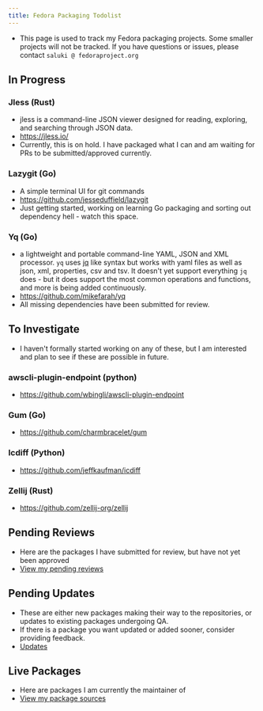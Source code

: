 ```yaml
---
title: Fedora Packaging Todolist
---
```

- This page is used to track my Fedora packaging projects. Some smaller projects will not be tracked. If you have questions or issues, please contact `saluki @ fedoraproject.org`

## In Progress

### Jless (Rust)

- jless is a command-line JSON viewer designed for reading, exploring, and searching through JSON data.
- https://jless.io/
- Currently, this is on hold. I have packaged what I can and am waiting for PRs to be submitted/approved currently.

### Lazygit (Go)
- A simple terminal UI for git commands 
- https://github.com/jesseduffield/lazygit
- Just getting started, working on learning Go packaging and sorting out dependency hell - watch this space.

### Yq (Go)
- a lightweight and portable command-line YAML, JSON and XML processor. `yq` uses [jq](https://github.com/stedolan/jq) like syntax but works with yaml files as well as json, xml, properties, csv and tsv. It doesn't yet support everything `jq` does - but it does support the most common operations and functions, and more is being added continuously.
- https://github.com/mikefarah/yq
- All missing dependencies have been submitted for review.


## To Investigate

- I haven't formally started working on any of these, but I am interested and plan to see if these are possible in future.

### awscli-plugin-endpoint (python)
- https://github.com/wbingli/awscli-plugin-endpoint

### Gum (Go)
- https://github.com/charmbracelet/gum

### Icdiff (Python)
- https://github.com/jeffkaufman/icdiff

### Zellij (Rust)
- https://github.com/zellij-org/zellij


## Pending Reviews

- Here are the packages I have submitted for review, but have not yet been approved
- [View my pending reviews](https://bugzilla.redhat.com/buglist.cgi?component=Package+Review&email1=fedoraproject.kwudj%40passinbox.com&emailreporter1=1&emailtype1=substring&list_id=13369978&query_format=advanced&status=NEW)


## Pending Updates

- These are either new packages making their way to the repositories, or updates to existing packages undergoing QA.
- If there is a package you want updated or added sooner, consider providing feedback.
- [Updates](https://bodhi.fedoraproject.org/updates/?user=saluki)

## Live Packages

- Here are packages I am currently the maintainer of
- [View my package sources](https://src.fedoraproject.org/user/saluki/projects)

